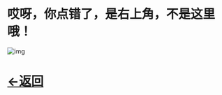 # 哎呀，你点错了，是右上角，不是这里哦！



![img](https://img-blog.csdnimg.cn/20200807185328434.png)





# [←返回](https://github.com/sdwwld/algorithms)



